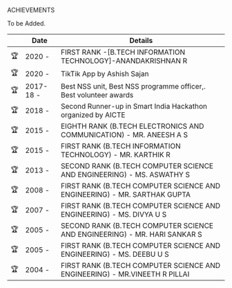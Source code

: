 ACHIEVEMENTS

To be Added.

|    | Date | Details |
| --- | --- | --- |
| 🏆 | 2020 - | FIRST RANK -\[B.TECH INFORMATION TECHNOLOGY\]-ANANDAKRISHNAN R |
| 🏆 | 2020 - | TikTik App by Ashish Sajan |
| 🏆 | 2017-18 - | Best NSS unit, Best NSS programme officer,. Best volunteer awards |
| 🏆 | 2018 - | Second Runner-up in Smart India Hackathon organized by AICTE |
| 🏆 | 2015 - | EIGHTH RANK (B.TECH ELECTRONICS AND COMMUNICATION) - MR. ANEESH A S |
| 🏆 | 2015 - | FIRST RANK (B.TECH INFORMATION TECHNOLOGY) - MR. KARTHIK R |
| 🏆 | 2013 - | SECOND RANK (B.TECH COMPUTER SCIENCE AND ENGINEERING) - MS. ASWATHY S |
| 🏆 | 2008 - | FIRST RANK (B.TECH COMPUTER SCIENCE AND ENGINEERING) - MR. SARTHAK GUPTA |
| 🏆 | 2007 - | FIRST RANK (B.TECH COMPUTER SCIENCE AND ENGINEERING) - MS. DIVYA U S |
| 🏆 | 2005 - | SECOND RANK (B.TECH COMPUTER SCIENCE AND ENGINEERING) - MR. HARI SANKAR S |
| 🏆 | 2005 - | FIRST RANK (B.TECH COMPUTER SCIENCE AND ENGINEERING) - MS. DEEBU U S |
| 🏆 | 2004 - | FIRST RANK (B.TECH COMPUTER SCIENCE AND ENGINEERING) - MR.VINEETH R PILLAI |